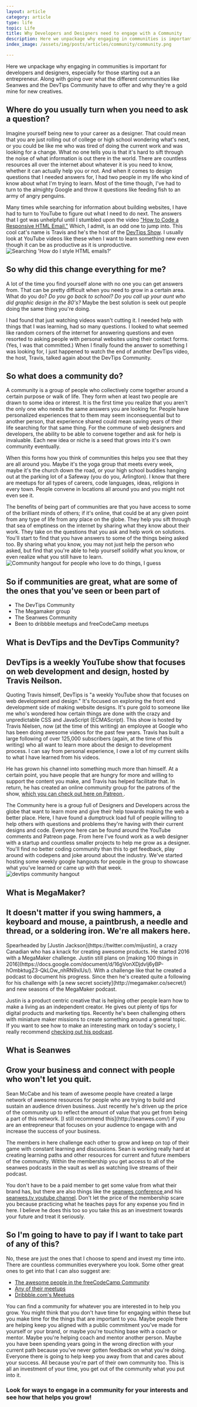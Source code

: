 ```yaml
---
layout: article
category: article
type: life
topic: Life
title: Why Developers and Designers need to engage with a Community
description: Here we unpackage why engaging in communities is important for developers and designers, especially for those starting out a an entrepreneur. Along with going over what the different communities like Seanwes and the DevTips Community have to offer and why they're a gold mine for new creatives.
index_image: /assets/img/posts/articles/community/community.png

---
```

Here we unpackage why engaging in communities is important for developers and designers, especially for those starting out a an entrepreneur. Along with going over what the different communities like Seanwes and the DevTips Community have to offer and why they're a gold mine for new creatives.

## Where do you usually turn when you need to ask a question?
Imagine yourself being new to your career as a designer. That could mean that you are just rolling out of college or high school wondering what's next, or you could be like me who was tired of doing the current work and was looking for a change. What no one tells you is that it's hard to sift through the noise of what information is out there in the world. There are countless resources all over the internet about whatever it is you need to know, whether it can actually help you or not. And when it comes to design questions that I needed answers for, I had two people in my life who kind of know about what I'm trying to learn. Most of the time though, I've had to turn to the almighty Google and throw it questions like feeding fish to an army of angry penguins.

Many times while searching for information about building websites, I have had to turn to YouTube to figure out what I need to do next. The answers that I got was unhelpful until I stumbled upon the video ["How to Code a Responsive HTML Email."](https://www.youtube.com/watch?v=XnWIperMy08) Which, I admit, is an odd one to jump into. This cool cat's name is Travis and he's the host of the [DevTips Show](http://devtipsshow.com/). I usually look at YouTube videos like these when I want to learn something new even though it can be as productive as it is unproductive.
![Searching 'How do I style HTML emails?']({{site.baseurl}}/assets/img/post-devtips/htmlEmails.png)

## So why did this change everything for me?
A lot of the time you find yourself alone with no one you can get answers from. That can be pretty difficult when you need to grow in a certain area. What do you do? _Do you go back to school? Do you call up your aunt who did graphic design in the 80's?_ Maybe the best solution is seek out people doing the same thing you're doing.

I had found that just watching videos wasn't cutting it. I needed help with things that I was learning, had so many questions. I looked to what seemed like random corners of the internet for answering questions and even resorted to asking people with personal websites using their contact forms. (Yes, I was that committed.) When I finally found the answer to something I was looking for, I just happened to watch the end of another DevTips video, the host, Travis, talked again about the DevTips Community.

## So what does a community do?

A community is a group of people who collectively come together around a certain purpose or walk of life. They form when at least two people are drawn to some idea or interest. It is the first time you realize that you aren't the only one who needs  the same answers you are looking for. People have personalized experiences that to them may seem inconsequential but to another person, that experience shared could mean saving years of their life searching for that same thing. For the commune of web designers and developers, the ability to be able to convene together and ask for help is invaluable. Each new idea or niche is a seed that grows into it's own community eventually.

When this forms how you think of communities this helps you see that they are all around you. Maybe it's the yoga group that meets every week, maybe it's the church down the road, or your high school buddies hanging out at the parking lot of a Safeway (you do you, Arlington). I know that there are meetups for all types of careers, code languages, ideas, religions in every town. People convene in locations all around you and you might not even see it.

The benefits of being part of communities are that you have access to some of the brilliant minds of others; if it's online, that could be at any given point from any type of life from any place on the globe. They help you sift through that sea of emptiness on the internet by sharing what they know about their work. They take on the questions that you ask and help work on solutions. You'll start to find that you have answers to some of the things being asked too. By sharing what you know, you may not just help the person who asked, but find that you're able to help yourself solidify what you know, or even realize what you still have to learn.
![Community hangout for people who love to do things, I guess]({{site.baseurl}}/assets/img/post-devtips/community.jpg)

## So if communities are great, what are some of the ones that you've seen or been part of
* The DevTips Community
* The Megamaker group
* The Seanwes Community
* Been to dribbble meetups and freeCodeCamp meetups


## What is DevTips and the DevTips Community?
<div class="callout"><h2>DevTips is a weekly YouTube show that focuses on web development and design, hosted by Travis Neilson.</h2></div>
Quoting Travis himself, DevTips is "a weekly YouTube show that focuses on web development and design." It's focused on exploring the front end development side of making website designs. It's pure gold to someone like me who's wondered how certain things are done with the crazy and unpredictable CSS and JavaScript (ECMAScript). This show is hosted by Travis Nielsen, now (at the time of this writing) an employee at Google who has been doing awesome videos for the past few years. Travis has built a large following of over 125,000 subscribers (again, at the time of this writing) who all want to learn more about the design to development process. I can say from personal experience, I owe a lot of my current skills to what I have learned from his videos.

He has grown his channel into something much more than himself. At a certain point, you have people that are hungry for more and willing to support the content you make, and Travis has helped facilitate that. In return, he has created an online community group for the patrons of the show, [which you can check out here on Patreon ](http://www.patreon.com/devtips).

The Community here is a group full of Designers and Developers across the globe that want to learn more and give their help towards making the web a better place. Here, I have found a dumptruck load full of people willing to help others with questions and problems they're having with their current designs and code. Everyone here can be found around the YouTube comments and Patreon page. From here I've found work as a web designer with a startup and countless smaller projects to help me grow as a designer. You'll find no better coding community than this to get feedback, play around with codepens and joke around about the industry. We've started hosting some weekly google hangouts for people in the group to showcase what you've learned or came up with that week.
![devtips community hangout]({{site.baseurl}}/assets/img/post-devtips/hangout.png)

## What is MegaMaker?
<div class="callout megamaker"><h2>It doesn't matter if you swing hammers, a keyboard and mouse, a paintbrush, a needle and thread, or a soldering iron. We're all makers here.</h2></div>
Spearheaded by [Justin Jackson](https://twitter.com/mijustin), a crazy Canadian who has a knack for creating awesome products. He started 2016 with a MegaMaker challenge. Justin still plans on [making 100 things in 2016](https://docs.google.com/document/d/16gVonXDjdvlj6yBP-hOmbktugZ3-QkLOw_nhRN9xlUs/). With a challenge like that he created a podcast to document his progress. Since then he's created quite a following for his challenge with [a new secret society](http://megamaker.co/secret/) and new seasons of the MegaMaker podcast.

Justin is a product centric creative that is helping other people learn how to make a living as an independent creator. He gives out plenty of tips for digital products and marketing tips. Recently he's been challenging others with miniature maker missions to create something around a general topic. If you want to see how to make an interesting mark on today's society, I really recommend [checking out his podcast](https://megamaker.simplecast.fm/episodes/24177-life-is-better-when-you-make-stuff).

## What is Seanwes
<div class="callout seanwes"><h2>Grow your business and connect with people who won't let you quit.</h2></div>
Sean McCabe and his team of awesome people have created a large network of awesome resources for people who are trying to build and sustain an audience driven business. Just recently he's driven up the price of the community up to reflect the amount of value that you get from being a part of this network. [I still recommend this](http://seanwes.com/) if you are an entrepreneur that focuses on your audience to engage with and increase the success of your business.

The members in here challenge each other to grow and keep on top of their game with constant learning and discussions. Sean is working really hard at creating learning paths and other resources for current and future members of the community. Within the membership you get access to all of the seanwes podcasts in the vault as well as watching live streams of their podcast.

You don't have to be a paid member to get some value from what their brand has, but there are also things like the [seanwes conference ](http://seanwes.com/conference/)and his [seanwes.tv youtube channel](https://www.youtube.com/user/seanwestv). Don't let the price of the membership scare you because practicing what he teaches pays for any expense you find in here. I believe he does this too so you take this as an investment towards your future and treat it seriously.

## So I'm going to have to pay if I want to take part of any of this?

No, these are just the ones that I choose to spend and invest my time into. There are countless communities everywhere you look. Some other great ones to get into that I can also suggest are:

* [The awesome people in the freeCodeCamp Community](http://forum.freecodecamp.com/)
* [Any of their meetups](https://medium.freecodecamp.com/free-code-camp-now-has-local-groups-1e0b58bae363#.fxunadgff)
* [Dribbble.com's Meetups](https://dribbble.com/meetups)

You can find a community for whatever you are interested in to help you grow. You might think that you don't have time for engaging within these but you make time for the things that are important to you. Maybe people there are helping keep you aligned with a public commitment you've made for yourself or your brand, or maybe you're touching base with a coach or mentor. Maybe you're helping coach and mentor another person. Maybe you have been spending years going in the wrong direction with your current path because you've never gotten feedback on what you're doing. Everyone there is going to help keep you away from that and cares about your success. All because you're part of their own community too. This is all an investment of your time, you get out of the community what you put into it.  

### Look for ways to engage in a community for your interests and see how that helps you grow!
